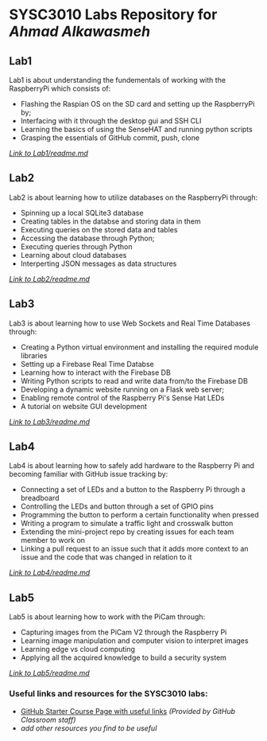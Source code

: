 # SYSC3010 Labs Repository for *Ahmad Alkawasmeh*
## Lab1
Lab1 is about understanding the fundementals of working with the RaspberryPi which consists of: 
 - Flashing the Raspian OS on the SD card and setting up the RaspberryPi by;
 - Interfacing with it through the desktop gui and SSH CLI
 - Learning the basics of using the SenseHAT and running python scripts
 - Grasping the essentials of GitHub commit, push, clone 

[*Link to Lab1/readme.md*](https://github.com/ahmadalkawasmeh/RPi-Experiments/tree/main/Lab1#readme)

## Lab2 
Lab2 is about learning how to utilize databases on the RaspberryPi through:
 - Spinning up a local SQLite3 database
 - Creating tables in the databse and storing data in them
 - Executing queries on the stored data and tables
 - Accessing the database through Python;
 - Executing queries through Python
 - Learning about cloud databases
 - Interperting JSON messages as data structures

[*Link to Lab2/readme.md*](https://github.com/ahmadalkawasmeh/RPi-Experiments/tree/main/Lab2#readme)

## Lab3 
Lab3 is about learning how to use Web Sockets and Real Time Databases through: 
 - Creating a Python virtual environment and installing the required module libraries 
 - Setting up a Firebase Real Time Databse
 - Learning how to interact with the Firebase DB
 - Writing Python scripts to read and write data from/to the Firebase DB
 - Developing a dynamic website running on a Flask web server;
 - Enabling remote control of the Raspberry Pi's Sense Hat LEDs
 - A tutorial on website GUI development 

[*Link to Lab3/readme.md*](https://github.com/ahmadalkawasmeh/RPi-Experiments/blob/main/Lab3/README.md) 

## Lab4
Lab4 is about learning how to safely add hardware to the Raspberry Pi and becoming familiar with GitHub issue tracking by:
 - Connecting a set of LEDs and a button to the Raspberry Pi through a breadboard
 - Controlling the LEDs and button through a set of GPIO pins 
 - Programming the button to perform a certain functionality when pressed
 - Writing a program to simulate a traffic light and crosswalk button
 - Extending the mini-project repo by creating issues for each team member to work on 
 - Linking a pull request to an issue such that it adds more context to an issue and the code that was changed in relation to it 

[*Link to Lab4/readme.md*](https://github.com/ahmadalkawasmeh/RPi-Experiments/blob/main/Lab4/README.md) 

## Lab5
Lab5 is about learning how to work with the PiCam through: 
- Capturing images from the PiCam V2 through the Raspberry Pi
- Learning image manipulation and computer vision to interpret images
- Learning edge vs cloud computing 
- Applying all the acquired knowledge to build a security system

[*Link to Lab5/readme.md*](https://github.com/ahmadalkawasmeh/RPi-Experiments/blob/main/Lab5/README.md) 


### Useful links and resources for the SYSC3010 labs:
 - [GitHub Starter Course Page with useful links](GitHubStarter.md) *(Provided by GitHub Classroom staff)*
 - *add other resources you find to be useful*
